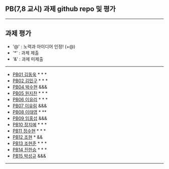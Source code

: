 ## PB(7,8 교시) 과제 github repo 및 평가

---
## 과제 평가
- '@' : 노력과 아이디어 인정! (+@)
- '*' : 과제 제출 
- '&' : 과제 미제출 
---
- [PB01	김동욱](https://github.com/kkdw428/PB01A) * * *
- [PB02	김민구](http://github.com/alsrn36533/PB02) * * *
- [PB04	박수현]() &&&
- [PB05	원지찬](https://github.com/dnjswlcks67/pb05) * * *
- [PB06	이유리](https://github.com/ur020202/pb06) * * *
- [PB07	이유림]() &&&
- [PB08	이태영](http://github.com/youngman2914/pb08) * **
- [PB09	임홍섭]() &&&
- [PB10	장지예](https://github.com/jangjiye20/pb10b) * * *
- [PB11	정수현](https://github.com/jungsh210/PB11) * * *
- [PB12	 조현](https://github.com/gaeuleee/Pb12/) * &&
- [PB13	조현준](https://github.com/karosu12/pb13b) * * *
- [PB14	진한승](https://github.com/imseung2/pb14-) * * *
- [PB15	박성규]() &&&
---
